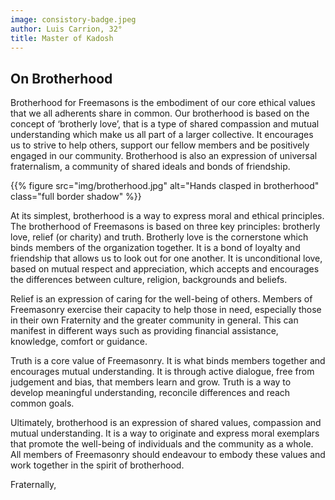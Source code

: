 ```yaml
---
image: consistory-badge.jpeg
author: Luis Carrion, 32°
title: Master of Kadosh
---
```


## On Brotherhood

Brotherhood for Freemasons is the embodiment of our core ethical values that we all adherents share in common. Our brotherhood is based on the concept of ‘brotherly love’, that is a type of shared compassion and mutual understanding which make us all part of a larger collective. It encourages us to strive to help others, support our fellow members and be positively engaged in our community. Brotherhood is also an expression of universal fraternalism, a community of shared ideals and bonds of friendship.

{{% figure src="img/brotherhood.jpg" alt="Hands clasped in brotherhood" class="full  border shadow" %}}

At its simplest, brotherhood is a way to express moral and ethical principles. The brotherhood of Freemasons is based on three key principles: brotherly love, relief (or charity) and truth. Brotherly love is the cornerstone which binds members of the organization together. It is a bond of loyalty and friendship that allows us to look out for one another. It is unconditional love, based on mutual respect and appreciation, which accepts and encourages the differences between culture, religion, backgrounds and beliefs.

Relief is an expression of caring for the well-being of others. Members of Freemasonry exercise their capacity to help those in need, especially those in their own Fraternity and the greater community in general. This can manifest in different ways such as providing financial assistance, knowledge, comfort or guidance.

Truth is a core value of Freemasonry. It is what binds members together and encourages mutual understanding. It is through active dialogue, free from judgement and bias, that members learn and grow. Truth is a way to develop meaningful understanding, reconcile differences and reach common goals.

Ultimately, brotherhood is an expression of shared values, compassion and mutual understanding. It is a way to originate and express moral exemplars that promote the well-being of individuals and the community as a whole. All members of Freemasonry should endeavour to embody these values and work together in the spirit of brotherhood.

Fraternally,